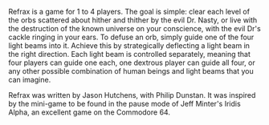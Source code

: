 Refrax is a game for 1 to 4 players. The goal is simple: clear each level of the
orbs scattered about hither and thither by the evil Dr. Nasty, or live with the
destruction of the known universe on your conscience, with the evil Dr's cackle
ringing in your ears. To defuse an orb, simply guide one of the four light beams
into it. Achieve this by strategically deflecting a light beam in the right
direction. Each light beam is controlled separately, meaning that four players
can guide one each, one dextrous player can guide all four, or any other
possible combination of human beings and light beams that you can imagine.

Refrax was written by Jason Hutchens, with Philip Dunstan. It was inspired by
the mini-game to be found in the pause mode of Jeff Minter's Iridis Alpha, an
excellent game on the Commodore 64.
